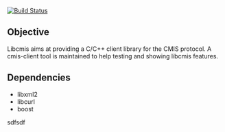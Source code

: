 [![Build Status](https://travis-ci.org/tdf/libcmis.svg?branch=master)](https://travis-ci.org/tdf/libcmis)

Objective
---------

Libcmis aims at providing a C/C++ client library for the CMIS protocol.
A cmis-client tool is maintained to help testing and showing libcmis features.

Dependencies
------------

  * libxml2
  * libcurl
  * boost


sdfsdf
